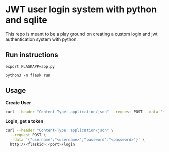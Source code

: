# JWT user login system with python and sqlite

This repo is meant to be a play ground on creating a custom login and jwt authentication system with python. 

## Run instructions

`export FLASKAPP=app.py`

`python3 -m flask run`


## Usage

**Create User**

```bash
curl --header "Content-Type: application/json" --request POST --data '{"username":"<username>","password":"<password>","email":"<emailaddress>"}' http://<flaskid>:<port>/register

```

**Login, get a token**

```bash
curl --header "Content-Type: application/json" \
  --request POST \
  --data '{"username":"<username>","password":"<password>"}' \
  http://<flaskid>:<port>/login
```
